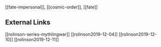 [[fate-impersonal]], [[cosmic-order]], [[fate]]

## External Links
[[rolinson-series-mythlingwar]]
[[rolinson2019-12-04]]
[[rolinson2019-12-10]]
[[rolinson2019-12-11]]